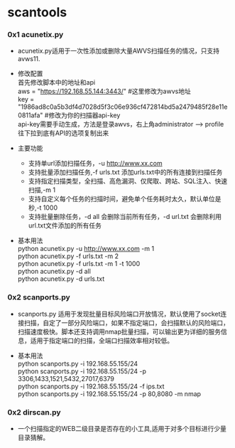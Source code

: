 # scantools

### 0x1 acunetix.py
- acunetix.py适用于一次性添加或删除大量AWVS扫描任务的情况，只支持avws11.

- 修改配置 <br>
首先修改脚本中的地址和api <br>
    aws = "https://192.168.55.144:3443/" #这里修改为awvs地址 <br>
    key = "1986ad8c0a5b3df4d7028d5f3c06e936cf472814bd5a2479485f28e11e0811afa" #修改为你的扫描器api-key <br>
  api-key需要手动生成，方法是登录awvs，右上角administrator --> profile  往下拉到底有API的选项复制出来 <br>
  
- 主要功能 <br>
  - 支持单url添加扫描任务，-u http://www.xx.com
  - 支持批量添加扫描任务,-f urls.txt 添加urls.txt中的所有连接到扫描任务
  - 支持指定扫描类型，全扫描、高危漏洞、仅爬取、跨站、SQL注入、快速扫描,-m 1
  - 支持自定义每个任务的扫描时间，避免单个任务耗时太久，默认单位是秒,-t 1000 
  - 支持批量删除任务，-d all 会删除当前所有任务，-d url.txt 会删除利用url.txt文件添加的所有任务
 
 - 基本用法 <br>
python acunetix.py -u http://www.xx.com -m 1 <br>
python acunetix.py -f urls.txt -m 2 <br>
python acunetix.py -f urls.txt -m 1 -t 1000 <br>
python acunetix.py -d all <br>
python acunetix.py -d urls.txt <br>

### 0x2 scanports.py
- scanports.py 适用于发现批量目标风险端口开放情况，默认使用了socket连接扫描，自定了一部分风险端口，如果不指定端口，会扫描默认的风险端口，扫描速度极快。脚本还支持调用nmap批量扫描，可以输出更为详细的服务信息，适用于指定端口的扫描，全端口扫描效率相对较低。<br>

 - 基本用法 <br>
python scanports.py -i 192.168.55.155/24 <br>
python scanports.py -i 192.168.55.155/24 -p 3306,1433,1521,5432,27017,6379<br>
python scanports.py -i 192.168.55.155/24 -f ips.txt<br>
python scanports.py -i 192.168.55.155/24 -p 80,8080 -m nmap <br>


### 0x2 dirscan.py

- 一个扫描指定的WEB二级目录是否存在的小工具,适用于对多个目标进行少量目录猜解。

